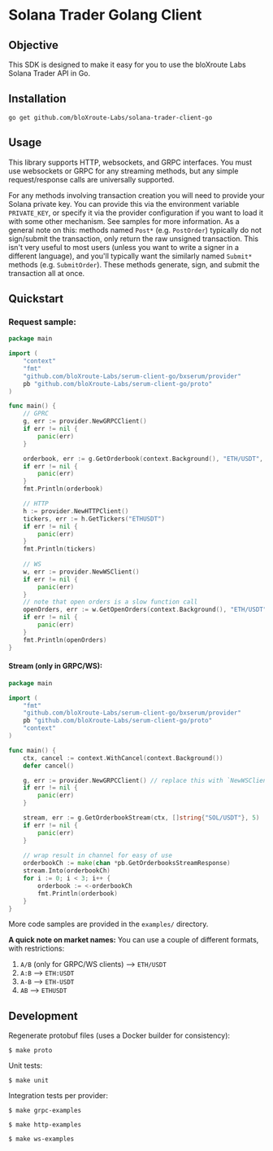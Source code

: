# Solana Trader Golang Client

## Objective
This SDK is designed to make it easy for you to use the bloXroute Labs Solana Trader API
in Go. 

## Installation
```
go get github.com/bloXroute-Labs/solana-trader-client-go
```

## Usage

This library supports HTTP, websockets, and GRPC interfaces. You must use websockets or GRPC for any streaming methods, 
but any simple request/response calls are universally supported.

For any methods involving transaction creation you will need to provide your Solana private key. You can provide this 
via the environment variable `PRIVATE_KEY`, or specify it via the provider configuration if you want to load it with
some other mechanism. See samples for more information. As a general note on this: methods named `Post*` (e.g. 
`PostOrder`) typically do not sign/submit the transaction, only return the raw unsigned transaction. This isn't 
very useful to most users (unless you want to write a signer in a different language), and you'll typically want the 
similarly named `Submit*` methods (e.g. `SubmitOrder`). These methods generate, sign, and submit the
transaction all at once.


## Quickstart

### Request sample:

```go
package main

import (
	"context"
	"fmt"
	"github.com/bloXroute-Labs/serum-client-go/bxserum/provider"
	pb "github.com/bloXroute-Labs/serum-client-go/proto"
)

func main() {
	// GPRC
	g, err := provider.NewGRPCClient()
	if err != nil {
		panic(err)
	}

	orderbook, err := g.GetOrderbook(context.Background(), "ETH/USDT", 5) // in this case limit to 5 bids and asks. 0 for no limit
	if err != nil {
		panic(err)
	}
	fmt.Println(orderbook)

	// HTTP
	h := provider.NewHTTPClient()
	tickers, err := h.GetTickers("ETHUSDT")
	if err != nil {
		panic(err)
	}
	fmt.Println(tickers)
	
	// WS
	w, err := provider.NewWSClient()
	if err != nil {
		panic(err)
	}
	// note that open orders is a slow function call
	openOrders, err := w.GetOpenOrders(context.Background(), "ETH/USDT", "4raJjCwLLqw8TciQXYruDEF4YhDkGwoEnwnAdwJSjcgv", "")
	if err != nil {
		panic(err)
	}
	fmt.Println(openOrders)
}

```
#### Stream (only in GRPC/WS):

```go
package main

import (
	"fmt"
	"github.com/bloXroute-Labs/serum-client-go/bxserum/provider"
	pb "github.com/bloXroute-Labs/serum-client-go/proto"
	"context"
)

func main() {
	ctx, cancel := context.WithCancel(context.Background())
	defer cancel()

	g, err := provider.NewGRPCClient() // replace this with `NewWSClient()` to use WebSockets
	if err != nil {
		panic(err)
	}

	stream, err := g.GetOrderbookStream(ctx, []string{"SOL/USDT"}, 5)
	if err != nil {
		panic(err)
	}
	
	// wrap result in channel for easy of use
	orderbookCh := make(chan *pb.GetOrderbooksStreamResponse)
	stream.Into(orderbookCh)
	for i := 0; i < 3; i++ {
		orderbook := <-orderbookCh
		fmt.Println(orderbook)
	}
}
```

More code samples are provided in the `examples/` directory.

**A quick note on market names:**
You can use a couple of different formats, with restrictions: 
1. `A/B` (only for GRPC/WS clients) --> `ETH/USDT`
2. `A:B` --> `ETH:USDT`
3. `A-B` --> `ETH-USDT`
4. `AB` --> `ETHUSDT`


## Development

Regenerate protobuf files (uses a Docker builder for consistency):

```
$ make proto
```

Unit tests:

```
$ make unit
```

Integration tests per provider:
```
$ make grpc-examples

$ make http-examples

$ make ws-examples
```